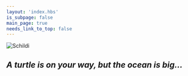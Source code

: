 ```yaml
---
layout: 'index.hbs'
is_subpage: false
main_page: true
needs_link_to_top: false
---
```


![Schildi](/SchildiChat.svg)

## *A turtle is on your way, but the ocean is big...*
